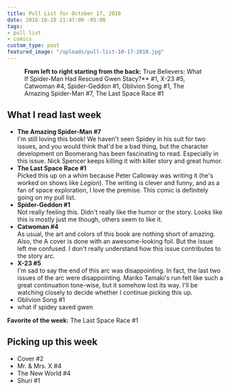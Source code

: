 ```yaml
---
title: Pull List for October 17, 2018
date: 2018-10-10 21:47:00 -05:00
tags:
- pull list
- comics
custom_type: post
featured_image: "/uploads/pull-list-10-17-2018.jpg"
---
```


<figure class="extendout">
  <img src="{{ site.url }}/uploads/pull-list-10-17-2018.jpg" alt="">
  <figcaption><strong>From left to right starting from the back:</strong> True Believers: What If Spider-Man Had Rescued Gwen Stacy?** #1, X-23 #5, Catwoman #4, Spider-Geddon #1, Oblivion Song #1, The Amazing Spider-Man #7, The Last Space Race #1</figcaption>
</figure>


## What I read last week

- **The Amazing Spider-Man #7**  
I'm still loving this book! We haven't seen Spidey in his suit for two issues, and you would think that'd be a bad thing, but the character development on Boomerang has been fascinating to read. Especially in this issue. Nick Spencer keeps killing it with killer story and great humor.
- **The Last Space Race #1**  
Picked this up on a whim because Peter Calloway was writing it (he's worked on shows like *Legion*). The writing is clever and funny, and as a fan of space exploration, I love the premise. This comic is definitely going on my pull list. 
- **Spider-Geddon #1**  
Not really feeling this. Didn't really like the humor or the story. Looks like this is mostly just me though, others seem to like it.
- **Catwoman #4**  
As usual, the art and colors of this book are nothing short of amazing. Also, the A cover is done with an awesome-looking foil. But the issue left me confused. I don't really understand how this issue contributes to the story arc.
- **X-23 #5**  
I'm sad to say the end of this arc was disappointing. In fact, the last two issues of the arc were disappointing. Mariko Tamaki's run felt like such a great continuation tone-wise, but it somehow lost its way. I'll be watching closely to decide whether I continue picking this up.
- Oblivion Song #1
- what if spidey saved gwen 

**Favorite of the week:** The Last Space Race #1

## Picking up this week

- Cover #2
- Mr. & Mrs. X #4
- The New World #4
- Shuri #1
